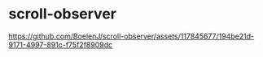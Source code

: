 # scroll-observer


https://github.com/BoelenJ/scroll-observer/assets/117845677/194be21d-9171-4997-891c-f75f2f8909dc

